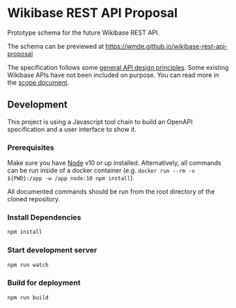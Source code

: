 # Wikibase REST API Proposal

Prototype schema for the future Wikibase REST API.

The schema can be previewed at https://wmde.github.io/wikibase-rest-api-proposal

The specification follows some [general API design principles](PRINCIPLES.md). Some existing Wikibase APIs have not been included on purpose. You can read more in the [scope document](SCOPE.md).

## Development

This project is using a Javascript tool chain to build an OpenAPI specification and a user interface to show it.

### Prerequisites

Make sure you have [Node](https://nodejs.org/en/download/package-manager/) v10 or up installed. Alternatively, all commands can be run inside of a docker container (e.g. `docker run --rm -v ${PWD}:/app -w /app node:10 npm install`).

All documented commands should be run from the root directory of the cloned repository.

### Install Dependencies

```bash
npm install
```

### Start development server

```bash
npm run watch
```

### Build for deployment

```bash
npm run build
```

